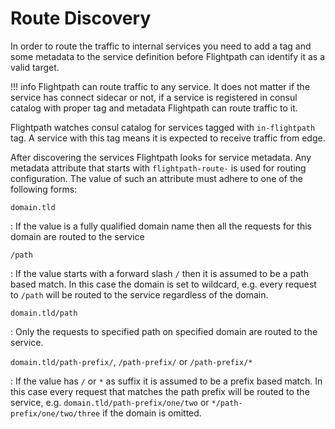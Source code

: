 # Route Discovery

In order to route the traffic to internal services you need to add a tag and some metadata to the service definition before
Flightpath can identify it as a valid target.

!!! info
    Flightpath can route traffic to any service. It does not matter if the service has connect sidecar or not, if a service
    is registered in consul catalog with proper tag and metadata Flightpath can route traffic to it.

Flightpath watches consul catalog for services tagged with `in-flightpath` tag. A service with this tag means it is expected
to receive traffic from edge.  

After discovering the services Flightpath looks for service metadata. Any metadata attribute that starts with `flightpath-route-`
is used for routing configuration. The value of such an attribute must adhere to one of the following forms:

`domain.tld`

:   If the value is a fully qualified domain name then all the requests for this domain are routed to the service

`/path`

:   If the value starts with a forward slash `/` then it is assumed to be a path based match. In this case the
    domain is set to wildcard, e.g. every request to `/path` will be routed to the service regardless of the domain.

`domain.tld/path`

:   Only the requests to specified path on specified domain are routed to the service.

`domain.tld/path-prefix/`, `/path-prefix/` or `/path-prefix/*`

:   If the value has `/` or `*` as suffix it is assumed to be a prefix based match. In this case every request that
    matches the path prefix will be routed to the service, e.g. `domain.tld/path-prefix/one/two` or `*/path-prefix/one/two/three`
    if the domain is omitted.


